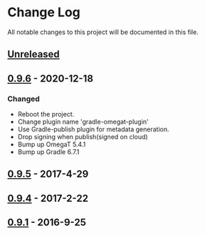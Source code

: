 # Change Log
All notable changes to this project will be documented in this file.

## [Unreleased]

## [0.9.6] - 2020-12-18

### Changed
- Reboot the project.
- Change plugin name 'gradle-omegat-plugin'
- Use Gradle-publish plugin for metadata generation.
- Drop signing when publish(signed on cloud)
- Bump up OmegaT 5.4.1
- Bump up Gradle 6.7.1

## [0.9.5] - 2017-4-29
## [0.9.4] - 2017-2-22
## [0.9.1] - 2016-9-25

[Unreleased]: https://github.com/miurahr/omegat-textra-plugin/compare/v0.9.6...HEAD
[0.9.6]: https://github.com/miurahr/omegat-textra-plugin/compare/v0.9.5...v0.9.6
[0.9.5]: https://github.com/miurahr/omegat-textra-plugin/compare/v0.9.4...v0.9.5
[0.9.4]: https://github.com/miurahr/omegat-textra-plugin/compare/v0.9.1...v0.9.4
[0.9.1]: https://github.com/miurahr/omegat-textra-plugin/compare/v0.9.0...v0.9.1
